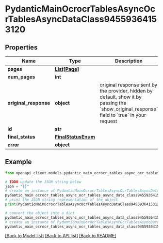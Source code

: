 # PydanticMainOcrocrTablesAsyncOcrTablesAsyncDataClass94559364153120


## Properties

Name | Type | Description | Notes
------------ | ------------- | ------------- | -------------
**pages** | [**List[Page]**](Page.md) |  | [optional] 
**num_pages** | **int** |  | 
**original_response** | **object** | original response sent by the provider, hidden by default, show it by passing the &#x60;show_original_response&#x60; field to &#x60;true&#x60; in your request | [optional] 
**id** | **str** |  | 
**final_status** | [**FinalStatusEnum**](FinalStatusEnum.md) |  | 
**error** | **object** |  | [optional] 

## Example

```python
from openapi_client.models.pydantic_main_ocrocr_tables_async_ocr_tables_async_data_class94559364153120 import PydanticMainOcrocrTablesAsyncOcrTablesAsyncDataClass94559364153120

# TODO update the JSON string below
json = "{}"
# create an instance of PydanticMainOcrocrTablesAsyncOcrTablesAsyncDataClass94559364153120 from a JSON string
pydantic_main_ocrocr_tables_async_ocr_tables_async_data_class94559364153120_instance = PydanticMainOcrocrTablesAsyncOcrTablesAsyncDataClass94559364153120.from_json(json)
# print the JSON string representation of the object
print(PydanticMainOcrocrTablesAsyncOcrTablesAsyncDataClass94559364153120.to_json())

# convert the object into a dict
pydantic_main_ocrocr_tables_async_ocr_tables_async_data_class94559364153120_dict = pydantic_main_ocrocr_tables_async_ocr_tables_async_data_class94559364153120_instance.to_dict()
# create an instance of PydanticMainOcrocrTablesAsyncOcrTablesAsyncDataClass94559364153120 from a dict
pydantic_main_ocrocr_tables_async_ocr_tables_async_data_class94559364153120_form_dict = pydantic_main_ocrocr_tables_async_ocr_tables_async_data_class94559364153120.from_dict(pydantic_main_ocrocr_tables_async_ocr_tables_async_data_class94559364153120_dict)
```
[[Back to Model list]](../README.md#documentation-for-models) [[Back to API list]](../README.md#documentation-for-api-endpoints) [[Back to README]](../README.md)


